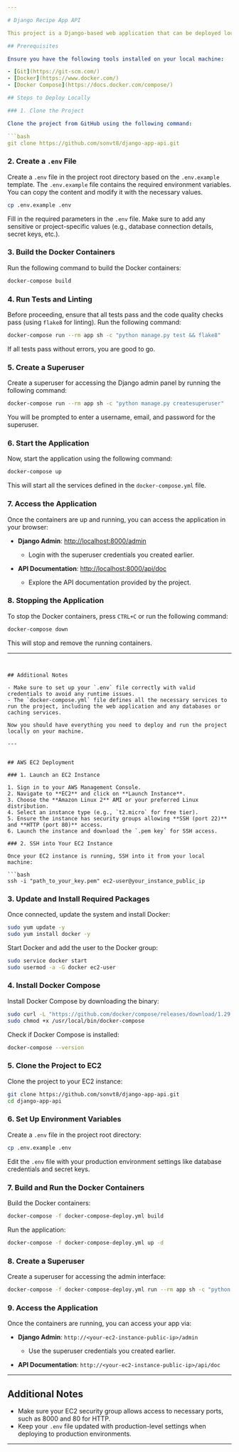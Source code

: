```yaml
---

# Django Recipe App API

This project is a Django-based web application that can be deployed locally using Docker or on an AWS EC2 instance. Follow the steps below to get the project up and running.

## Prerequisites

Ensure you have the following tools installed on your local machine:

- [Git](https://git-scm.com/)
- [Docker](https://www.docker.com/)
- [Docker Compose](https://docs.docker.com/compose/)

## Steps to Deploy Locally

### 1. Clone the Project

Clone the project from GitHub using the following command:

```bash
git clone https://github.com/sonvt8/django-app-api.git
```

### 2. Create a `.env` File

Create a `.env` file in the project root directory based on the `.env.example` template. The `.env.example` file contains the required environment variables. You can copy the content and modify it with the necessary values.

```bash
cp .env.example .env
```

Fill in the required parameters in the `.env` file. Make sure to add any sensitive or project-specific values (e.g., database connection details, secret keys, etc.).

### 3. Build the Docker Containers

Run the following command to build the Docker containers:

```bash
docker-compose build
```

### 4. Run Tests and Linting

Before proceeding, ensure that all tests pass and the code quality checks pass (using `flake8` for linting). Run the following command:

```bash
docker-compose run --rm app sh -c "python manage.py test && flake8"
```

If all tests pass without errors, you are good to go.

### 5. Create a Superuser

Create a superuser for accessing the Django admin panel by running the following command:

```bash
docker-compose run --rm app sh -c "python manage.py createsuperuser"
```

You will be prompted to enter a username, email, and password for the superuser.

### 6. Start the Application

Now, start the application using the following command:

```bash
docker-compose up
```

This will start all the services defined in the `docker-compose.yml` file.

### 7. Access the Application

Once the containers are up and running, you can access the application in your browser:

- **Django Admin**: [http://localhost:8000/admin](http://localhost:8000/admin)
  - Login with the superuser credentials you created earlier.
  
- **API Documentation**: [http://localhost:8000/api/doc](http://localhost:8000/api/doc)
  - Explore the API documentation provided by the project.

### 8. Stopping the Application

To stop the Docker containers, press `CTRL+C` or run the following command:

```bash
docker-compose down
```

This will stop and remove the running containers.

---
```


## Additional Notes

- Make sure to set up your `.env` file correctly with valid credentials to avoid any runtime issues.
- The `docker-compose.yml` file defines all the necessary services to run the project, including the web application and any databases or caching services.

Now you should have everything you need to deploy and run the project locally on your machine.

---


## AWS EC2 Deployment

### 1. Launch an EC2 Instance

1. Sign in to your AWS Management Console.
2. Navigate to **EC2** and click on **Launch Instance**.
3. Choose the **Amazon Linux 2** AMI or your preferred Linux distribution.
4. Select an instance type (e.g., `t2.micro` for free tier).
5. Ensure the instance has security groups allowing **SSH (port 22)** and **HTTP (port 80)** access.
6. Launch the instance and download the `.pem key` for SSH access.

### 2. SSH into Your EC2 Instance

Once your EC2 instance is running, SSH into it from your local machine:

```bash
ssh -i "path_to_your_key.pem" ec2-user@your_instance_public_ip
```

### 3. Update and Install Required Packages

Once connected, update the system and install Docker:

```bash
sudo yum update -y
sudo yum install docker -y
```

Start Docker and add the user to the Docker group:

```bash
sudo service docker start
sudo usermod -a -G docker ec2-user
```

### 4. Install Docker Compose

Install Docker Compose by downloading the binary:

```bash
sudo curl -L "https://github.com/docker/compose/releases/download/1.29.2/docker-compose-$(uname -s)-$(uname -m)" -o /usr/local/bin/docker-compose
sudo chmod +x /usr/local/bin/docker-compose
```

Check if Docker Compose is installed:

```bash
docker-compose --version
```

### 5. Clone the Project to EC2

Clone the project to your EC2 instance:

```bash
git clone https://github.com/sonvt8/django-app-api.git
cd django-app-api
```

### 6. Set Up Environment Variables

Create a `.env` file in the project root directory:

```bash
cp .env.example .env
```

Edit the `.env` file with your production environment settings like database credentials and secret keys.

### 7. Build and Run the Docker Containers

Build the Docker containers:

```bash
docker-compose -f docker-compose-deploy.yml build
```

Run the application:

```bash
docker-compose -f docker-compose-deploy.yml up -d
```

### 8. Create a Superuser

Create a superuser for accessing the admin interface:

```bash
docker-compose -f docker-compose-deploy.yml run --rm app sh -c "python manage.py createsuperuser"
```

### 9. Access the Application

Once the containers are running, you can access your app via:

- **Django Admin**: `http://<your-ec2-instance-public-ip>/admin`
  - Use the superuser credentials you created earlier.
  
- **API Documentation**: `http://<your-ec2-instance-public-ip>/api/doc`

---

## Additional Notes

- Make sure your EC2 security group allows access to necessary ports, such as 8000 and 80 for HTTP.
- Keep your `.env` file updated with production-level settings when deploying to production environments.

---
